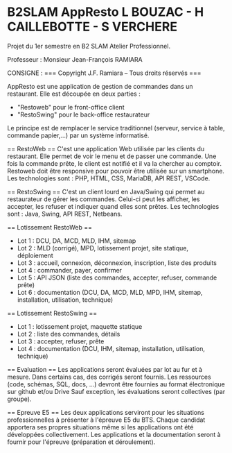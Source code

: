 # B2SLAM AppResto L BOUZAC - H CAILLEBOTTE - S VERCHERE

Projet du 1er semestre en B2 SLAM Atelier Professionnel.

Professeur : Monsieur Jean-François RAMIARA


CONSIGNE :
=== Copyright J.F. Ramiara – Tous droits réservés ===

AppResto est une application de gestion de commandes dans un restaurant. Elle est découpée en deux
parties :
- "Restoweb" pour le front-office client
- "RestoSwing" pour le back-office restaurateur

Le principe est de remplacer le service traditionnel (serveur, service à table, commande papier,...) par un
système informatisé.

== RestoWeb ==
C'est une application Web utilisée par les clients du restaurant. Elle permet de voir le menu et de passer une
commande.
Une fois la commande prête, le client est notifié et il va la chercher au comptoir.
Restoweb doit être responsive pour pouvoir être utilisée sur un smartphone.
Les technologies sont : PHP, HTML, CSS, MariaDB, API REST, VSCode.

== RestoSwing ==
C'est un client lourd en Java/Swing qui permet au restaurateur de gérer les commandes.
Celui-ci peut les afficher, les accepter, les refuser et indiquer quand elles sont prêtes.
Les technologies sont : Java, Swing, API REST, Netbeans.

== Lotissement RestoWeb ==
- Lot 1 : DCU, DA, MCD, MLD, IHM, sitemap
- Lot 2 : MLD (corrigé), MPD, lotissement projet, site statique, déploiement
- Lot 3 : accueil, connexion, déconnexion, inscription, liste des produits
- Lot 4 : commander, payer, confirmer
- Lot 5 : API JSON (liste des commandes, accepter, refuser, commande prête)
- Lot 6 : documentation (DCU, DA, MCD, MLD, MPD, IHM, sitemap, installation, utilisation, technique)

== Lotissement RestoSwing ==
- Lot 1 : lotissement projet, maquette statique
- Lot 2 : liste des commandes, détails
- Lot 3 : accepter, refuser, prête
- Lot 4 : documentation (DCU, IHM, sitemap, installation, utilisation, technique)


== Evaluation ==
Les applications seront évaluées par lot au fur et à mesure. Dans certains cas, des corrigés seront fournis.
Les ressources (code, schémas, SQL, docs, ...) devront être fournies au format électronique sur github et/ou
Drive
Sauf exception, les évaluations seront collectives (par groupe).

== Epreuve E5 ==
Les deux applications serviront pour les situations professionnelles à présenter à l'épreuve E5 du BTS.
Chaque candidat apportera ses propres situations même si les applications ont été développées
collectivement.
Les applications et la documentation seront à fournir pour l'épreuve (préparation et déroulement).
